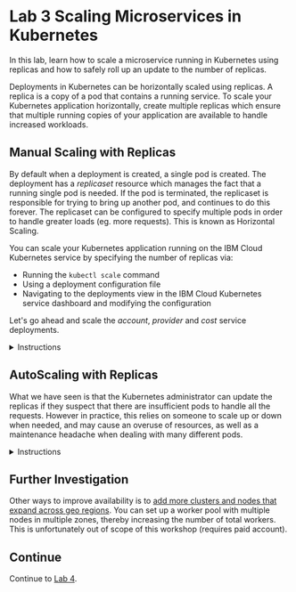 # Lab 3 Scaling Microservices in Kubernetes
In this lab, learn how to scale a microservice running in Kubernetes using replicas and how to safely roll up an update to the number of replicas.

Deployments in Kubernetes can be horizontally scaled using replicas. A replica is a copy of a pod that contains a running service. To scale your Kubernetes application horizontally, create multiple replicas which ensure that multiple running copies of your application are available to handle increased workloads.  

## Manual Scaling with Replicas

By default when a deployment is created, a single pod is created.  The deployment has a *replicaset* resource which manages the fact that a running single pod is needed.  If the pod is terminated, the replicaset is responsible for trying to bring up another pod, and continues to do this forever.  The replicaset can be configured to specify multiple pods in order to handle greater loads (eg. more requests).  This is known as Horizontal Scaling.

  
You can scale your Kubernetes application running on the IBM Cloud Kubernetes service by specifying the number of replicas via:

  * Running the ```kubectl scale``` command
  * Using a deployment configuration file
  * Navigating to the deployments view in the IBM Cloud Kubernetes service dashboard and modifying the configuration


Let's go ahead and scale the *account*, *provider* and *cost* service deployments.


<details>
<summary>Instructions</summary>
  
  

1. In this step you will scale the *account* deployment by adding 2 replicas, the *provider* deploment with 4 replicas and the *cost* deployment with 8 replicas



<details>
<summary>1.1. Scale the dep-account deployment by adding 2 replicas using the kubectl scale command </summary>
  

Note: If you modified the Kubernetes namespace in the last lab, you need to first set it back to the default namespace by executing the following command:

```
kubectl config set-context --current --namespace=default
```

i. Now scale the account deployment. Run:

```
kubectl scale --replicas=2 deployment dep-account  
```

You should see `deployment "dep-account" scaled`.

  
ii. Kubernetes will now add 2 new pods for the dep-account service. Verify this by running the command


```
kubectl get pods
```


Notice that 2 new pods for the dep-account got created. 


iii. Now let's try deleting one of the account pods. 

```
kubectl delete pods dep-account-xxx
```


iv. Kubernetes will delete the pod and re-create a new one to satisfy the deployment configuration that specified 2     replicas for the deployment, dep-account. Verify this by running


```
kubectl get pods
``` 


Notice the name of the newly created dep-account-xxx pod.

</details>

Scaling on the command line is a quick way to add additional pods but perhaps it is not the best way because the modification of the deployment is only temporary.  Ideally you'd likely want to have this done permanently. This can be achieved by updating the number of replicas in the deployment configuration file.

 


<details>
<summary>1.2.  Scale the dep-provider deployment to 4 replicas by editing the deployment configuration</summary>
  
  

i. Run the command below to edit the deployment configuration. Alternatively, you can edit the deployment configuration via the Kubernetes dashboard.
 
``` 
kubectl edit deployment/dep-provider
```


ii. Modify the *replicas* property value under the *spec* property.

```
# Please edit the object below. Lines beginning with a '#' will be ignored,
# and an empty file will abort the edit. If an error occurs while saving this file will be
# reopened with the relevant failures.
#
apiVersion: extensions/v1beta1
kind: Deployment
metadata:
  annotations:
    deployment.kubernetes.io/revision: "1"
  creationTimestamp: 2019-09-28T13:37:57Z
  generation: 1
  labels:
    app: dep-provider
  name: dep-provider
  namespace: default
  resourceVersion: "299245"
  selfLink: /apis/extensions/v1beta1/namespaces/default/deployments/dep-provider
  uid: 2e86236f-e1f5-11e9-86a5-022c994165ef
spec:
  progressDeadlineSeconds: 2147483647
  replicas: 4
  revisionHistoryLimit: 2147483647
...
```  
iii. Save changes and exit edit mode. 


iv. Verify that 4 new provider service pods were created

```
kubectl get pods
```

</details>




<details>
<summary>1.3. Scale the dep-cost service to 8 replicas via the IBM Cloud Kubernetes Dashboard</summary>
  
  

i. Launch the dashboard from your Kubernetes service cluster and navigate to the Deployments view. 
![](./images/kube-cluster.png)  


ii. Click on the icon on the right of the dep-cost service to display the options menu. Select `Scale`.

![](./images/kube-cluster-dashboard-depolyments-view.png)  


iii. Enter 8 in the *Scale a Deployment* dialog and click `Ok`.

![](./images/kube-cluster-dashboard-scale-dialog.png)  


</details>


2. Next let's proceed to view the rollout status. 


i. Run

```
kubectl rollout status deployment/dep-account
kubectl rollout status deployment/dep-provider
kubectl rollout status deployment/dep-cost
```

You may see the output as each pod for each service is being rolled out:

eg. for dep-account:
```
Waiting for rollout to finish: 1 of 2 updated replicas are available...
Waiting for rollout to finish: 2 of 2 updated replicas are available...
deployment "dep-account" successfully rolled out
...
```

eg. for dep-cost:
```
Waiting for deployment "dep-cost" rollout to finish: 1 of 8 updated replicas are available...
Waiting for deployment "dep-cost" rollout to finish: 2 of 8 updated replicas are available...
Waiting for deployment "dep-cost" rollout to finish: 3 of 8 updated replicas are available...
Waiting for deployment "dep-cost" rollout to finish: 4 of 8 updated replicas are available...
Waiting for deployment "dep-cost" rollout to finish: 5 of 8 updated replicas are available...
Waiting for deployment "dep-cost" rollout to finish: 6 of 8 updated replicas are available...
Waiting for deployment "dep-cost" rollout to finish: 7 of 8 updated replicas are available...
deployment "dep-cost" successfully rolled out
...
```



3. Once the rollout has finished, verify that the replicas have been rolled out and are running. 

i. To do this, run

```
kubectl get pods
```

You should see the following output for all the replicas that we have scaled:

```
NAME                            READY   STATUS    RESTARTS   AGE
dep-account-6576b6f45f-8cnl8    1/1     Running   0          55m
dep-account-6576b6f45f-hlw7c    1/1     Running   0          22h
dep-cost-7fbc9cf878-5fjkq       1/1     Running   0          3m25s
dep-cost-7fbc9cf878-6bj84       1/1     Running   0          22h
dep-cost-7fbc9cf878-7wc87       1/1     Running   0          3m25s
dep-cost-7fbc9cf878-bnrqz       1/1     Running   0          3m25s
dep-cost-7fbc9cf878-fmwgh       1/1     Running   0          3m25s
dep-cost-7fbc9cf878-qrxgp       1/1     Running   0          3m25s
dep-cost-7fbc9cf878-ttmps       1/1     Running   0          3m25s
dep-cost-7fbc9cf878-vtsqp       1/1     Running   0          3m25s
dep-provider-777f4d7b4b-d7fc2   1/1     Running   0          22h
dep-provider-777f4d7b4b-mhmvd   1/1     Running   0          23m
dep-provider-777f4d7b4b-sggcn   1/1     Running   0          23m
dep-provider-777f4d7b4b-t7t5b   1/1     Running   0          23m

```
  
4. As mentioned, a **replicaset** is a Kubernetes object whose purpose is to maintain a stable set of replicated Pods running at any given time. Kubernetes should have created 2 replicasets for the pods running the account service, 8 for the cost service and 4 for the provider.

i. To view the replicasets and the number of replicas that were created after scaling run:

```
kubectl get replicasets
```

You should see the list of replicasets:
```
NAME                              DESIRED   CURRENT   READY     AGE
dep-account-b78dfd57d             2         2         2         18h
dep-cost-5dcd9b5c7f               8         8         8         23h
dep-provider-6c897669cb           4         4         4         23h
```
  
5. Now let's go back to the browser and verify the number of pods that were created by navigating once again to the Kubernetes dashboard.  

i. Click "Kubernetes Dashboard" button on your IBM Cloud Kubernetes cluster page as before. This action would launch the Kubernetes dashboard. 

ii. Navigate to the Workloads tab on the dashboard. Notice the number of pods currently running for each of the services.  You can see the status of all of the pods running (green checkmarks). There are now 14 instances of the app running in this deployment.  

![](./images/kube-cluster-dashboard-workloads-view.png)

  
6. Test any of services that were created using either cURL or from your browser.

```
eg. http://<external ip>:<account service port>/account
eg. http://<external ip>:<account service port>/account/123
eg. http://<external ip>:<provider service port>/provider
eg. http://<external ip>:<provider service port>/provider/bell
eg. http://<external ip>:<cost service port>/cost
eg. http://<external ip>:<cost service port>/cost/123
```

Notice that each time you hit the same service, the service request might be handled by a different pod running the service. This can be verified by checking the hostname from the service response. The external IP address and port remain the same but based on load, the requests may end up on different pods.

Just as you scaled up the number of replicas, you can also scale them down in the same manner.

</details>



## AutoScaling with Replicas

What we have seen is that the Kubernetes administrator can update the replicas if they suspect that there are insufficient pods to handle all the requests.  However in practice, this relies on someone to scale up or down when
needed, and may cause an overuse of resources, as well as a maintenance headache when dealing with many different pods.

<details>
<summary>Instructions</summary>

  
In order for Kubernetes to make the most efficient use of resources, it must understand the resource needs for your pods so that it will know when scaling should occur.  These fields can be updated in your pod definition
to provide this information, resources and limits.  

| Field | Description |
|-------| --- |
| Requests - cpu | Requests describes the minimum amount of cpu required. |
| Requests - memory | Requests describes the minimum amount of memory required. |
| Limits - cpu | Limits describes the maximum amount of cpu allowed. | 
| Limits - memory | Limits describes the maximum amount of memory allowed. | 


The cpu is measured in cores, so 100m would be equivalent to 0.1 core.


1. To check how many cpu cores and memory we have, you can check the nodes in your cluster:

    ```
    kubectl get nodes -o=jsonpath='{.items[0].status.capacity}'
    ```

    This output shows there are 2 CPU cores, and a total of 4Gb of memory available to us:

    ```
    map[cpu:2 ephemeral-storage:101330012Ki hugepages-1Gi:0 hugepages-2Mi:0 memory:4041540Ki pods:110]
    ```


2. Let us create a different deployment from a different image which has an initial request of 0.5 of a core, and 256 Mb of memory, and display how much cpu is in use currently.

    ```
    kubectl run resource-consumer --image=gcr.io/kubernetes-e2e-test-images/resource-consumer:1.4 --expose --service-overrides='{ "spec": { "type": "NodePort" } }' --port 8080 --requests='cpu=500m,memory=256Mi'
    ```

3. Create a Horizontal Pod Autoscaler (HPA) as follows:

    ```
    kubectl autoscale deploy resource-consumer --min=1 --max=10 --cpu-percent=5
    kubectl get horizontalpodautoscaler
    kubectl get hpa
    ```

    It may take some time for the autoscaler to calculate cpu usage for the resource-consumer.  It should appear similar to this:

    ```
    NAME                REFERENCE                      TARGETS   MINPODS   MAXPODS   REPLICAS   AGE
    resource-consumer   Deployment/resource-consumer   0%/5%     1         10        1          39s
    ```
    
    i.  The resource-consumer deployment also has a service created with a nodeport.  Examine it and note the external port:

    ```
    kubectl get service resource-consumer
    ```

    ii. This resource-consumer image allows us to simulate load 

    ```
    curl --data "millicores=600&durationSec=60" http://<EXTERNAL-IP>:<SERVICE_PORT>/ConsumeCPU
    ```

    iii. After a few moments, you can check how many resource-consumer pods there are, and how much cpu is being consumed.

    ```
    kubectl get hpa
    kubectl top pods
    ```

    ```
    NAME                REFERENCE                      TARGETS   MINPODS   MAXPODS   REPLICAS   AGE
    resource-consumer   Deployment/resource-consumer   54%/5%    1         10        4          4m49s
    ```

    In our example, there are now a total of 4 replicas.  You may see many more resource-consumer pods being instantiated, but stuck in Pending State.  This is because of the initial requested cpu of the pod (0.5 core) cannot be allocated, because we only have 2 CPU cores to share amongst all pods.


4. Finally, lets clean up.

    ```
    kubectl delete hpa resource-consumer
    kubectl delete deployment resource-consumer
    kubectl delete svc resource-consumer
    ```

</details>

## Further Investigation
Other ways to improve availability is to [add more clusters and nodes that expand across geo regions](https://cloud.ibm.com/docs/containers?topic=containers-clusters). You can set up a worker pool with 
multiple nodes in multiple zones, thereby increasing the number of total workers. This is unfortunately out of scope of this workshop (requires paid account).

## Continue

Continue to [Lab 4](https://github.com/cloud-coder/cascon-2019-kubernetes-apimanager/tree/master/04-api-management).

